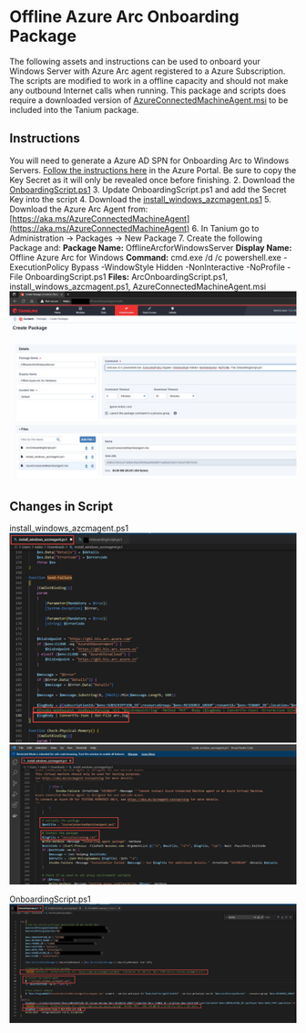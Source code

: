 # Offline Azure Arc Onboarding Package

The following assets and instructions can be used to onboard your Windows Server with Azure Arc agent registered to a Azure Subscription. The scripts are modified to work in a offline capacity and should not make any outbound Internet calls when running. This package and scripts does require a downloaded version of [AzureConnectedMachineAgent.msi](https://aka.ms/AzureConnectedMachineAgent) to be included into the Tanium package. 

## Instructions
 You will need to generate a Azure AD SPN for Onboarding Arc to
    Windows Servers. [Follow the instructions
    here](https://learn.microsoft.com/en-us/azure/azure-arc/servers/onboard-service-principal%22%20%5Cl%20%22create-a-service-principal-for-onboarding-at-scale)
    in the Azure Portal. Be sure to copy the Key Secret as it will only
    be revealed once before finishing.
 2. Download the [OnboardingScript.ps1](https://raw.githubusercontent.com/swiftsolves-msft/Tanium/main/Offline%20Azure%20Arc%20Onboarding%20Package/OnboardingScript.ps1)
 3. Update OnboardingScript.ps1 and add the Secret Key into the script
 4. Download the [install_windows_azcmagent.ps1](https://raw.githubusercontent.com/swiftsolves-msft/Tanium/main/Offline%20Azure%20Arc%20Onboarding%20Package/install_windows_azcmagent.ps1)
 5. Download the Azure Arc Agent from: [https://aka.ms/AzureConnectedMachineAgent](https://aka.ms/AzureConnectedMachineAgent)
 6. In Tanium go to Administration -> Packages -> New Package
 7. Create the following Package and:
		 **Package Name:** OfflineArcforWindowsServer
		 **Display Name:** Offline Azure Arc for Windows
		 **Command:**  cmd.exe /d /c powershell.exe -ExecutionPolicy Bypass -WindowStyle Hidden -NonInteractive -NoProfile -File OnboardingScript.ps1
		 **Files:**  ArcOnboardingScript.ps1, install_windows_azcmagent.ps1, AzureConnectedMachineAgent.msi
![enter image description here](https://github.com/swiftsolves-msft/Tanium/raw/main/Offline%20Azure%20Arc%20Onboarding%20Package/images/tapack.jpg)

## Changes in Script

install_windows_azcmagent.ps1
![install_windows_azcmagent.ps1](https://github.com/swiftsolves-msft/Tanium/raw/main/Offline%20Azure%20Arc%20Onboarding%20Package/images/modify1ps1.jpg)
![install_windows_azcmagent.ps1](https://github.com/swiftsolves-msft/Tanium/raw/main/Offline%20Azure%20Arc%20Onboarding%20Package/images/modify2ps1.jpg)

OnboardingScript.ps1
![OnboardingScript.ps1](https://github.com/swiftsolves-msft/Tanium/raw/main/Offline%20Azure%20Arc%20Onboarding%20Package/images/modify3ps1.jpg)
